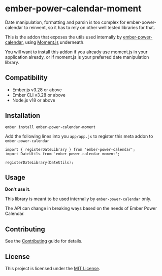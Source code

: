 # ember-power-calendar-moment

Date manipulation, formatting and parsin is too complex for ember-power-calendar to reinvent, so it
has to rely on other well tested libraries for that.

This is the addon that exposes the utils used internally by [ember-power-calendar](https://www.ember-power-calendar.com),
using [Moment.js](http://momentjs.com) underneath.

You will want to install this addon if you already use moment.js in your application already, or if
moment.js is your preferred date manipulation library.


## Compatibility

* Ember.js v3.28 or above
* Ember CLI v3.28 or above
* Node.js v18 or above


## Installation

```
ember install ember-power-calendar-moment
```

Add the following lines into you `app/app.js` to register this meta addon to `ember-power-calendar`
```
import { registerDateLibrary } from 'ember-power-calendar';
import DateUtils from 'ember-power-calendar-moment';

registerDateLibrary(DateUtils);
```


## Usage

**Don't use it.**

This library is meant to be used internally by `ember-power-calendar` only.

The API can change in breaking ways based on the needs of Ember Power Calendar.


## Contributing

See the [Contributing](CONTRIBUTING.md) guide for details.


## License

This project is licensed under the [MIT License](LICENSE.md).
